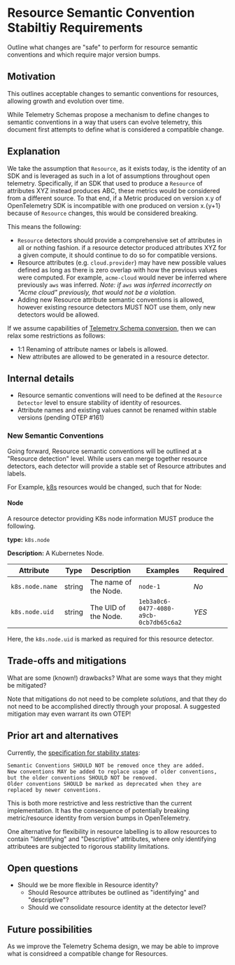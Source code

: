 # Resource Semantic Convention Stabiltiy Requirements

Outline what changes are "safe" to perform for resource semantic conventions
and which require major version bumps.

## Motivation

This outlines acceptable changes to semantic conventions for resources, allowing
growth and evolution over time.

While Telemetry Schemas propose a mechanism to define changes to semantic
conventions in a way that users can evolve telemetry, this document first
attempts to define what is considered a compatible change.

## Explanation

We take the assumption that `Resource`, as it exists today, is the identity of
an SDK and is leveraged as such in a lot of assumptions throughout open
telemetry. Specifically, if an SDK that used to produce a `Resource` of
attributes XYZ instead produces ABC, these metrics would be considered from a
different source. To that end, if a Metric produced on version x.y of
OpenTelemetry SDK is incompatible with one produced on version x.{y+1} because
of `Resource` changes, this would be considered breaking.

This means the following:

- `Resource` detectors should provide a comprehensive set of attributes in
  all or nothing fashion. if a resource detector produced attributes XYZ for
  a given compute, it should continue to do so for compatible versions.
- Resource attributes (e.g. `cloud.provider`) may have new possible values
  defined as long as there is zero overlap with how the previous values were
  computed.  For example, `acme-cloud` would never be inferred where previously
  `aws` was inferred.
  *Note: if `aws` was inferred incorrectly on "Acme cloud" previously, that would not be a violation.*
- Adding new Resource attribute semantic conventions is allowed, however
  existing resource detectors MUST NOT use them, only new detectors would be
  allowed.

If we assume capabilities of
[Telemetry Schema conversion](https://github.com/open-telemetry/oteps/pull/161), 
then we can relax some restrictions as follows:

- 1:1 Renaming of attribute names or labels is allowed.
- New attributes are allowed to be generated in a resource detector.

## Internal details

- Resource semantic conventions will need to be defined at the
  `Resource Detector` level to ensure stability of identity of resources.
- Attribute names and existing values cannot be renamed within stable versions
  (pending OTEP #161)

### New Semantic Conventions

Going forward, Resource semantic conventions will be outlined at a "Resource
detection" level.  While users can merge together resource detectors, each
detector will provide a stable set of Resource attributes and labels.

For Example, [k8s](https://github.com/open-telemetry/opentelemetry-specification/blob/main/specification/resource/semantic_conventions/k8s.md)
resources would be changed, such that for Node:

#### Node

A resource detector providing K8s node information MUST produce the following.

**type:** `k8s.node`

**Description:** A Kubernetes Node.

<!-- semconv k8s.node -->
| Attribute  | Type | Description  | Examples  | Required |
|---|---|---|---|---|
| `k8s.node.name` | string | The name of the Node. | `node-1` | *No* |
| `k8s.node.uid` | string | The UID of the Node. | `1eb3a0c6-0477-4080-a9cb-0cb7db65c6a2` | *YES* |
<!-- endsemconv -->

Here, the `k8s.node.uid` is marked as required for this resource detector.

## Trade-offs and mitigations

What are some (known!) drawbacks? What are some ways that they might be mitigated?

Note that mitigations do not need to be complete *solutions*, and that they do not need to be accomplished directly through your proposal. A suggested mitigation may even warrant its own OTEP!

## Prior art and alternatives

Currently, the [specification for stability states](https://github.com/open-telemetry/opentelemetry-specification/blob/main/specification/versioning-and-stability.md#not-defined-semantic-conventions-stability):

```
Semantic Conventions SHOULD NOT be removed once they are added.
New conventions MAY be added to replace usage of older conventions, but the older conventions SHOULD NOT be removed.
Older conventions SHOULD be marked as deprecated when they are replaced by newer conventions.
```

This is both more restrictive and less restrictive than the current implementation. It has the consequence of potentially breaking metric/resource identity from version bumps in OpenTelemetry.

One alternative for flexibility in resource labelling is to allow resources to
contain "Identifying" and "Descriptive" attributes, where only identifying
attributees are subjected to rigorous stability limitations.

## Open questions

- Should we be more flexible in Resource identity?
  - Should Resource attributes be outlined as "identifying" and "descriptive"?
  - Should we consolidate resource identity at the detector level?

## Future possibilities

As we improve the Telemetry Schema design, we may be able to improve what is
considreed a compatible change for Resources.
